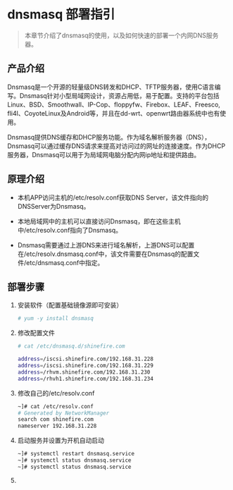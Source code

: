 # dnsmasq 部署指引

> 本章节介绍了dnsmasq的使用，以及如何快速的部署一个内网DNS服务器。



## 产品介绍

Dnsmasq是一个开源的轻量级DNS转发和DHCP、TFTP服务器，使用C语言编写。Dnsmasq针对小型局域网设计，资源占用低，易于配置。支持的平台包括Linux、BSD、Smoothwall、IP-Cop、floppyfw、Firebox、LEAF、Freesco, fli4l、CoyoteLinux及Android等，并且在dd-wrt、openwrt路由器系统中也有使用。

Dnsmasq提供DNS缓存和DHCP服务功能。作为域名解析服务器（DNS），Dnsmasq可以通过缓存DNS请求来提高对访问过的网址的连接速度。作为DHCP服务器，Dnsmasq可以用于为局域网电脑分配内网ip地址和提供路由。



## 原理介绍

- 本机APP访问主机的/etc/resolv.conf获取DNS Server，该文件指向的DNSServer为Dnsmasq。

- 本地局域网中的主机可以直接访问Dnsmasq，即在这些主机中/etc/resolv.conf指向了Dnsmasq。

- Dnsmasq需要通过上游DNS来进行域名解析，上游DNS可以配置在/etc/resolv.dnsmasq.conf中，该文件需要在Dnsmasq的配置文件/etc/dnsmasq.conf中指定。



## 部署步骤

1. 安装软件（配置基础镜像源即可安装）

   ```bash
   # yum -y install dnsmasq
   ```

2. 修改配置文件

   ```bash
   # cat /etc/dnsmasq.d/shinefire.com
   
   address=/iscsi.shinefire.com/192.168.31.228
   address=/iscsi.shinefire.com/192.168.31.229
   address=/rhvm.shinefire.com/192.168.31.230
   address=/rhvh1.shinefire.com/192.168.31.234
   ```

4. 修改自己的/etc/resolv.conf

   ```bash
   ~]# cat /etc/resolv.conf 
   # Generated by NetworkManager
   search com shinefire.com
   nameserver 192.168.31.228
   ```
   
4. 启动服务并设置为开机自动启动

   ```bash
   ~]# systemctl restart dnsmasq.service
   ~]# systemctl status dnsmasq.service
   ~]# systemctl status dnsmasq.service
   ```

6. 


